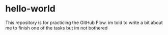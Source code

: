# hello-world
This repository is for practicing the GitHub Flow.
im told to write a bit about me to finish one of the tasks but im not bothered
